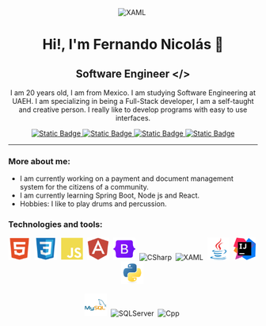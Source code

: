 <div align="center">
  <img src="https://scontent-qro1-2.cdninstagram.com/v/t51.2885-19/357666643_795980032175342_7839500650039775012_n.jpg?stp=dst-jpg_s320x320&_nc_ht=scontent-qro1-2.cdninstagram.com&_nc_cat=102&_nc_ohc=VWOeKgeH2tMAX_cqrxd&edm=AOQ1c0wBAAAA&ccb=7-5&oh=00_AfD8ZBgXD70FrDDoxao3-5s5_7wwEoXPF16FyDH4vdFTgQ&oe=64BD34CF&_nc_sid=8b3546" title="XAML" alt="XAML" width="280" height="280" />&nbsp;
</div>
<h1 align="center">Hi!, I'm Fernando Nicolás 👋</h1>

<div id="header" align="center">
  <h2>Software Engineer &lt;/&gt;</h2>  
</div>

<div id="badges" align=center>
  <p>I am 20 years old, I am from Mexico. I am studying Software Engineering at UAEH. I am specializing in being a Full-Stack developer, I am a self-taught and creative person. I really like to develop programs with easy to use interfaces.
</p>
  <a href="https://www.linkedin.com/in/fernando-hern%C3%A1ndez-nicol%C3%A1s-a17922273/" target="_blank">
    <img alt="Static Badge" src="https://img.shields.io/badge/build-Fernando%20Hern%C3%A1ndez%20Nicol%C3%A1s-brightgreen?style=flat&logo=linkedin&logoColor=black&label=LinkedIn&labelColor=white&color=blue">
  </a>
  <a href="https://mail.google.com/mail/u/0/?view=cm&fs=1&to=fernicolas117@gmail.com&su=Asunto%20del%20correo&body=Cuerpo%20del%20correo" target="_blank">
    <img alt="Static Badge" src="https://img.shields.io/badge/build-FerNicolas117%40gmail.com-brightgreen?style=flat&logo=gmail&logoColor=black&label=Gmail&labelColor=white&color=blue">
  </a>
   <a href="https://instagram.com/fernando_nic_117?igshid=MzNlNGNkZWQ4Mg==" target="_blank">
    <img alt="Static Badge" src="https://img.shields.io/badge/build-Fernando%20Nicol%C3%A1s-brightgreen?style=flat&logo=instagram&logoColor=black&label=Instagram&labelColor=white&color=blue">
  </a>
  <a href="https://www.tiktok.com/@fernando_nicolas_117?_t=8e8scZU2rws&_r=1" target="_blank">
    <img alt="Static Badge" src="https://img.shields.io/badge/build-Fernando%20Nicol%C3%A1s-brightgreen?style=flat&logo=tiktok&logoColor=black&label=TikTok&labelColor=white&color=blue">
  </a>
</div>

---
### More about me:

- I am currently working on a payment and document management system for the citizens of a community.
- I am currently learning Spring Boot, Node js and React.
- Hobbies: I like to play drums and percussion.

### Technologies and tools:
<div align="center">
  <div>
    <img src="https://github.com/devicons/devicon/blob/master/icons/html5/html5-plain.svg" title="HTML" alt="HTML" width="45" height="45" />&nbsp;
    <img src="https://github.com/devicons/devicon/blob/master/icons/css3/css3-original.svg" title="CSS" alt="CSS" width="45" height="45" />&nbsp;
    <img src="https://github.com/devicons/devicon/blob/master/icons/javascript/javascript-plain.svg" title="JavaScript" alt="JavaScript" width="45" height="45" />&nbsp;
    <img src="https://github.com/devicons/devicon/blob/master/icons/angularjs/angularjs-plain.svg" title="Angular" alt="Angular" width="45" height="45" />&nbsp;
    <img src="https://github.com/devicons/devicon/blob/master/icons/bootstrap/bootstrap-original.svg" title="Bootstrap" alt="Bootstrap" width="45" height="45" />&nbsp;
    <img src="https://camo.githubusercontent.com/8d56e87edf99e89bfc457cd62462e0b7aae19e6b197b1df5c542d474d8d76f81/68747470733a2f2f646576656c6f7065722e6665646f726170726f6a6563742e6f72672f7374617469632f6c6f676f2f6373686172702e706e67" title="CSharp" alt="CSharp" width="45" height="45" />&nbsp;
    <img src="https://user-images.githubusercontent.com/16964652/66596008-f4e3ed80-eb50-11e9-9a8a-3e9a5adf4d7c.png" title="XAML" alt="XAML" width="45" height="45" />&nbsp;
    <img src="https://github.com/devicons/devicon/blob/master/icons/java/java-original.svg" title="Java" alt="Java" width="45" height="45" />&nbsp;
    <img src="https://github.com/JetBrains/logos/blob/master/web/intellij-idea/intellij-idea.svg" title="Idea" alt="Idea" width="45" height="45" />&nbsp;
    <img src="https://github.com/devicons/devicon/blob/master/icons/python/python-original.svg" title="Python" alt="Python" width="45" height="45" />&nbsp;
  </div>
  <br />
  <div align="center">
    <img src="https://github.com/devicons/devicon/blob/master/icons/mysql/mysql-original-wordmark.svg" title="MySQL" alt="MySQL" width="45" height="45" />&nbsp;
    <img src="https://cdn-icons-png.flaticon.com/512/5968/5968409.png" title="SQLServer" alt="SQLServer" width="45" height="45" />&nbsp;
    <img src="https://raw.githubusercontent.com/isocpp/logos/master/cpp_logo.png" title="Cpp" alt="Cpp" width="45" height="45" />&nbsp;
  </div>
</div>
